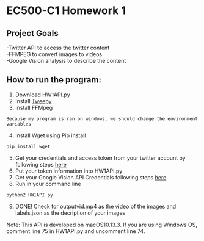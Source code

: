 # EC500-C1 Homework 1

## Project Goals
-Twitter API to access the twitter content</br  >
-FFMPEG to convert images to videos</br  >
-Google Vision analysis to describe the content</br  >

## How to run the program:
1. Download HW1API.py
2. Install [Tweepy](https://github.com/tweepy/tweepy)
3. Install FFMpeg
```
Because my program is ran on windows, we should change the environment variables
```
4. Install Wget using Pip install
```
pip install wget
```
5. Get your credentials and access token from your twitter account by following steps [here](https://www.slickremix.com/docs/how-to-get-api-keys-and-tokens-for-twitter/)
6. Put your token information into HW1API.py
7. Get your Google Vision API Credentials following steps [here](https://cloud.google.com/vision/docs/auth)
8. Run in your command line 
```
python2 HW1API.py
```
9. DONE! Check for outputvid.mp4 as the video of the images and labels.json as the decription of your images

Note: This API is developed on macOS10.13.3. If you are using Windows OS, comment line 75 in HW1API.py and uncomment line 74.



